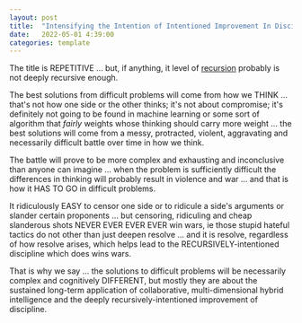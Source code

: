 ```yaml
---
layout: post
title:  "Intensifying the Intention of Intentioned Improvement In Discipline"
date:   2022-05-01 4:39:00
categories: template
---
```


The title is REPETITIVE ... but, if anything, it level of [recursion](https://en.wikipedia.org/wiki/Recursion) probably is not deeply recursive enough.

The best solutions from difficult problems will come from how we THINK ... that's not how one side or the other thinks; it's not about compromise; it's definitely not going to be found in machine learning or some sort of algorithm that *fairly* weights whose thinking should carry more weight ... the best solutions will come from a messy, protracted, violent, aggravating and necessarily difficult battle over time in how we think.  

The battle will prove to be more complex and exhausting and inconclusive than anyone can imagine ... when the problem is sufficiently difficult the differences in thinking will probably result in violence and war ... and that is how it HAS TO GO in difficult problems.

It ridiculously EASY to censor one side or to ridicule a side's arguments or slander certain proponents ... but censoring, ridiculing and cheap slanderous shots NEVER EVER EVER EVER win wars, ie those stupid hateful tactics do not other than just deepen resolve ... and it is resolve, regardless of how resolve arises, which helps lead to the RECURSIVELY-intentioned discipline which does wins wars.

That is why we say ... the solutions to difficult problems will be necessarily complex and cognitively DIFFERENT, but mostly they are about the sustained long-term application of collaborative, multi-dimensional hybrid intelligence and the deeply recursively-intentioned improvement of discipline.

